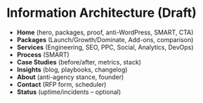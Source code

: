 # Information Architecture (Draft)

* **Home** (hero, packages, proof, anti-WordPress, SMART, CTA)
* **Packages** (Launch/Growth/Dominate, Add-ons, comparison)
* **Services** (Engineering, SEO, PPC, Social, Analytics, DevOps)
* **Process** (SMART)
* **Case Studies** (before/after, metrics, stack)
* **Insights** (blog, playbooks, changelog)
* **About** (anti-agency stance, founder)
* **Contact** (RFP form, scheduler)
* **Status** (uptime/incidents – optional)